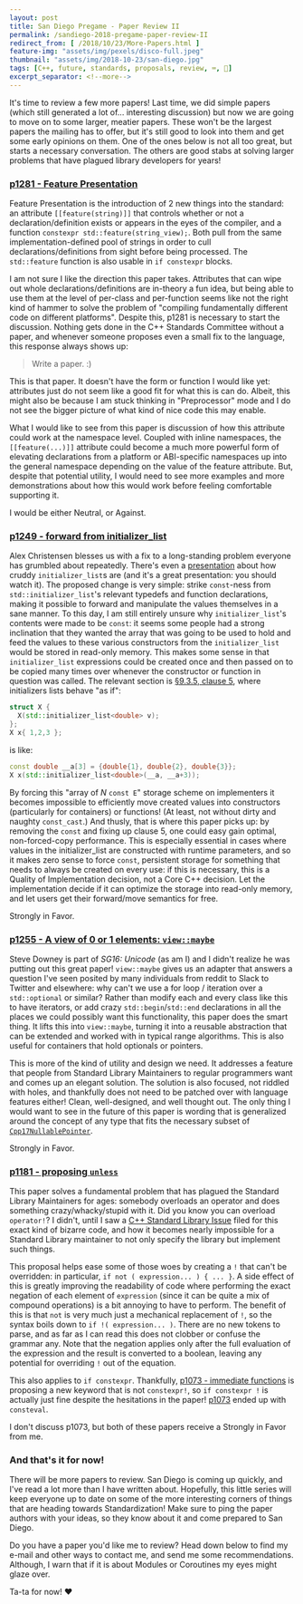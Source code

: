 ```yaml
---
layout: post
title: San Diego Pregame - Paper Review II
permalink: /sandiego-2018-pregame-paper-review-II
redirect_from: [ /2018/10/23/More-Papers.html ]
feature-img: "assets/img/pexels/disco-full.jpeg"
thumbnail: "assets/img/2018-10-23/san-diego.jpg"
tags: [C++, future, standards, proposals, review, ⌨️, 📜]
excerpt_separator: <!--more-->
---
```



It's time to review a few more papers! Last time, we did simple papers (which still generated a lot of... interesting discussion) but now we are going to move on to some larger, meatier papers.<!--more--> These won't be the largest papers the mailing has to offer, but it's still good to look into them and get some early opinions on them. One of the ones below is not all too great, but starts a necessary conversation. The others are good stabs at solving larger problems that have plagued library developers for years!


### [p1281 - Feature Presentation](https://wg21.link/p1281)

Feature Presentation is the introduction of 2 new things into the standard: an attribute `[[feature(string)]]` that controls whether or not a declaration/definition exists or appears in the eyes of the compiler, and a function `constexpr std::feature(string_view);`. Both pull from the same implementation-defined pool of strings in order to cull declarations/definitions from sight before being processed. The `std::feature` function is also usable in `if constexpr` blocks.

I am not sure I like the direction this paper takes. Attributes that can wipe out whole declarations/definitions are in-theory a fun idea, but being able to use them at the level of per-class and per-function seems like not the right kind of hammer to solve the problem of "compiling fundamentally different code on different platforms". Despite this, p1281 is necessary to start the discussion. Nothing gets done in the C++ Standards Committee without a paper, and whenever someone proposes even a small fix to the language, this response always shows up:

> Write a paper. :)

This is that paper. It doesn't have the form or function I would like yet: attributes just do not seem like a good fit for what this is can do. Albeit, this might also be because I am stuck thinking in "Preprocessor" mode and I do not see the bigger picture of what kind of nice code this may enable.

What I would like to see from this paper is discussion of how this attribute could work at the namespace level. Coupled with inline namespaces, the `[[feature(...)]]` attribute could become a much more powerful form of elevating declarations from a platform or ABI-specific namespaces up into the general namespace depending on the value of the feature attribute. But, despite that potential utility, I would need to see more examples and more demonstrations about how this would work before feeling comfortable supporting it.

I would be either Neutral, or Against.


### [p1249 - forward from initializer_list](https://wg21.link/p1249)

Alex Christensen blesses us with a fix to a long-standing problem everyone has grumbled about repeatedly. There's even a [presentation](https://www.youtube.com/watch?v=sSlmmZMFsXQ) about how cruddy `initializer_list`s are (and it's a great presentation: you should watch it). The proposed change is very simple: strike `const`-ness from `std::initializer_list`'s relevant typedefs and function declarations, making it possible to forward and manipulate the values themselves in a sane manner. To this day, I am still entirely unsure why `initializer_list`'s contents were made to be `const`: it seems some people had a strong inclination that they wanted the array that was going to be used to hold and feed the values to these various constructors from the `initializer_list` would be stored in read-only memory. This makes some sense in that `initializer_list` expressions could be created once and then passed on to be copied many times over whenever the constructor or function in question was called. The relevant section is [§9.3.5, clause 5](http://eel.is/c++draft/dcl.init.list#5), where initializers lists behave "as if":

```c++
struct X {
  X(std::initializer_list<double> v);
};
X x{ 1,2,3 };
```

is like:

```c++
const double __a[3] = {double{1}, double{2}, double{3}};
X x(std::initializer_list<double>(__a, __a+3));
```

By forcing this "array of _N_ `const E`" storage scheme on implementers it becomes impossible to efficiently move created values into constructors (particularly for containers) or functions! (At least, not without dirty and naughty `const_cast`.) And thusly, that is where this paper picks up: by removing the `const` and fixing up clause 5, one could easy gain optimal, non-forced-copy performance. This is especially essential in cases where values in the initializer_list are constructed with runtime parameters, and so it makes zero sense to force `const`, persistent storage for something that needs to always be created on every use: if this is necessary, this is a Quality of Implementation decision, not a Core C++ decision. Let the implementation decide if it can optimize the storage into read-only memory, and let users get their forward/move semantics for free.

Strongly in Favor.


### [p1255 - A view of 0 or 1 elements: `view::maybe`](https://wg21.link/p1255)

Steve Downey is part of _SG16: Unicode_ (as am I) and I didn't realize he was putting out this great paper! `view::maybe` gives us an adapter that answers a question I've seen posited by many individuals from reddit to Slack to Twitter and elsewhere: why can't we use a for loop / iteration over a `std::optional` or similar? Rather than modify each and every class like this to have iterators, or add crazy `std::begin`/`std::end` declarations in all the places we could possibly want this functionality, this paper does the smart thing. It lifts this into `view::maybe`, turning it into a reusable abstraction that can be extended and worked with in typical range algorithms. This is also useful for containers that hold optionals or pointers.

This is more of the kind of utility and design we need. It addresses a feature that people from Standard Library Maintainers to regular programmers want and comes up an elegant solution. The solution is also focused, not riddled with holes, and thankfully does not need to be patched over with language features either! Clean, well-designed, and well thought out. The only thing I would want to see in the future of this paper is wording that is generalized around the concept of any type that fits the necessary subset of [`Cpp17NullablePointer`](http://eel.is/c++draft/nullablepointer.requirements).

Strongly in Favor.


### [p1181 - proposing `unless`](https://wg21.link/p1181)

This paper solves a fundamental problem that has plagued the Standard Library Maintainers for ages: somebody overloads an operator and does something crazy/whacky/stupid with it. Did you know you can overload `operator!`? I didn't, until I saw a [C++ Standard Library Issue](https://cplusplus.github.io/LWG/issue2114) filed for this exact kind of bizarre code, and how it becomes nearly impossible for a Standard Library maintainer to not only specify the library but implement such things.

This proposal helps ease some of those woes by creating a `!` that can't be overridden: in particular, `if not ( expression... ) { ... }`. A side effect of this is greatly improving the readability of code where performing the exact negation of each element of `expression` (since it can be quite a mix of compound operations) is a bit annoying to have to perform. The benefit of this is that `not` is very much just a mechanical replacement of `!`, so the syntax boils down to `if !( expression... )`. There are no new tokens to parse, and as far as I can read this does not clobber or confuse the grammar any. Note that the negation applies only after the full evaluation of the expression and the result is converted to a boolean, leaving any potential for overriding `!` out of the equation.

This also applies to `if constexpr`. Thankfully, [p1073 - immediate functions](wg21.link/p1073) is proposing a new keyword that is not `constexpr!`, so `if constexpr !` is actually just fine despite the hesitations in the paper! [p1073](wg21.link/p1073) ended up with `consteval`.

I don't discuss p1073, but both of these papers receive a Strongly in Favor from me.


### And that's it for now!

There will be more papers to review. San Diego is coming up quickly, and I've read a lot more than I have written about. Hopefully, this little series will keep everyone up to date on some of the more interesting corners of things that are heading towards Standardization! Make sure to ping the paper authors with your ideas, so they know about it and come prepared to San Diego.

Do you have a paper you'd like me to review? Head down below to find my e-mail and other ways to contact me, and send me some recommendations. Although, I warn that if it is about Modules or Coroutines my eyes might glaze over.

Ta-ta for now! ♥
